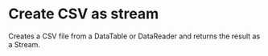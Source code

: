 # Create CSV as stream

Creates a CSV file from a DataTable or DataReader and returns the result as a Stream.